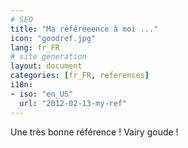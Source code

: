```yaml
---
# SEO
title: "Ma référeeence à moi ..."
icon: "goodref.jpg"
lang: fr_FR
# site generation
layout: document
categories: [fr_FR, references]
i18n:
- iso: "en_US"
  url: "2012-02-13-my-ref"
---
```


Une très bonne référence ! Vairy goude !

